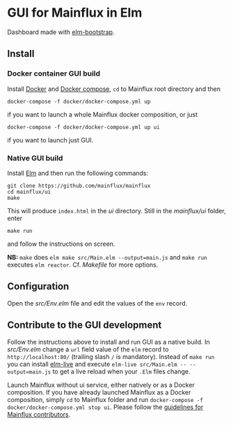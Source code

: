 # GUI for Mainflux in Elm
Dashboard made with [elm-bootstrap](http://elm-bootstrap.info/).

## Install

### Docker container GUI build

Install [Docker](https://docs.docker.com/install/) and [Docker
compose](https://docs.docker.com/compose/install/), `cd` to Mainflux root
directory and then

`docker-compose -f docker/docker-compose.yml up`

if you want to launch a whole Mainflux docker composition, or just

`docker-compose -f docker/docker-compose.yml up ui`

if you want to launch just GUI.

### Native GUI build

Install [Elm](https://guide.elm-lang.org/install.html) and then run the
following commands:

```
git clone https://github.com/mainflux/mainflux
cd mainflux/ui
make
```

This will produce `index.html` in the _ui_ directory. Still in the _mainflux/ui_
folder, enter

`make run`

and follow the instructions on screen.

**NB:** `make` does `elm make src/Main.elm --output=main.js` and `make run` executes `elm
reactor`. Cf. _Makefile_ for more options.

## Configuration

Open the _src/Env.elm_ file and edit the values of the `env` record.

## Contribute to the GUI development

Follow the instructions above to install and run GUI as a native build. In
_src/Env.elm_ change a `url` field value of the `elm` record to
`http://localhost:80/` (trailing slash `/` is mandatory). Instead of `make run`
you can install [elm-live](https://github.com/wking-io/elm-live) and execute
`elm-live src/Main.elm -- --output=main.js` to get a live reload when your `.Elm` files change.

Launch Mainflux without ui service, either natively or as a Docker composition.
If you have already launched Mainflux as a Docker composition, simply `cd` to
Mainflux folder and run `docker-compose -f docker/docker-compose.yml stop ui`.
Please follow the [guidelines for Mainflux
contributors](https://mainflux.readthedocs.io/en/latest/CONTRIBUTING/).
